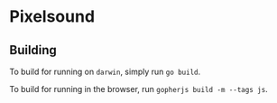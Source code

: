 # Pixelsound

## Building

To build for running on `darwin`, simply run `go build`.

To build for running in the browser, run `gopherjs build -m --tags js`.
